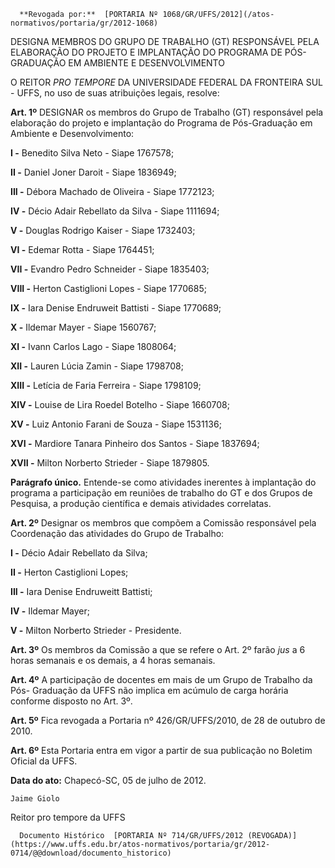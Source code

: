       **Revogada por:**  [PORTARIA Nº 1068/GR/UFFS/2012](/atos-normativos/portaria/gr/2012-1068) 

   DESIGNA MEMBROS DO GRUPO DE TRABALHO (GT) RESPONSÁVEL PELA ELABORAÇÃO DO PROJETO E IMPLANTAÇÃO DO PROGRAMA DE PÓS-GRADUAÇÃO EM AMBIENTE E DESENVOLVIMENTO  

O REITOR *PRO TEMPORE* DA UNIVERSIDADE FEDERAL DA FRONTEIRA SUL - UFFS, no uso de suas atribuições legais, resolve:

 **Art. 1º** DESIGNAR os membros do Grupo de Trabalho (GT) responsável pela elaboração do projeto e implantação do Programa de Pós-Graduação em Ambiente e Desenvolvimento:

 **I -** Benedito Silva Neto - Siape 1767578;

 **II -** Daniel Joner Daroit - Siape 1836949;

 **III -** Débora Machado de Oliveira - Siape 1772123;

 **IV -** Décio Adair Rebellato da Silva - Siape 1111694;

 **V -** Douglas Rodrigo Kaiser - Siape 1732403;

 **VI -** Edemar Rotta - Siape 1764451;

 **VII -** Evandro Pedro Schneider - Siape 1835403;

 **VIII -** Herton Castiglioni Lopes - Siape 1770685;

 **IX -** Iara Denise Endruweit Battisti - Siape 1770689;

 **X -** Ildemar Mayer - Siape 1560767;

 **XI -** Ivann Carlos Lago - Siape 1808064;

 **XII -** Lauren Lúcia Zamin - Siape 1798708;

 **XIII -** Letícia de Faria Ferreira - Siape 1798109;

 **XIV -** Louise de Lira Roedel Botelho - Siape 1660708;

 **XV -** Luiz Antonio Farani de Souza - Siape 1531136;

 **XVI -** Mardiore Tanara Pinheiro dos Santos - Siape 1837694;

 **XVII -** Milton Norberto Strieder - Siape 1879805.

 **Parágrafo único.** Entende-se como atividades inerentes à implantação do programa a participação em reuniões de trabalho do GT e dos Grupos de Pesquisa, a produção científica e demais atividades correlatas.

 **Art. 2º** Designar os membros que compõem a Comissão responsável pela Coordenação das atividades do Grupo de Trabalho:

 **I -** Décio Adair Rebellato da Silva;

 **II -** Herton Castiglioni Lopes;

 **III -** Iara Denise Endruweitt Battisti;

 **IV -** Ildemar Mayer;

 **V -** Milton Norberto Strieder - Presidente.

 **Art. 3º** Os membros da Comissão a que se refere o Art. 2º farão *jus* a 6 horas semanais e os demais, a 4 horas semanais.

 **Art. 4º** A participação de docentes em mais de um Grupo de Trabalho da Pós- Graduação da UFFS não implica em acúmulo de carga horária conforme disposto no Art. 3º.

 **Art. 5º** Fica revogada a Portaria nº 426/GR/UFFS/2010, de 28 de outubro de 2010.

 **Art. 6º** Esta Portaria entra em vigor a partir de sua publicação no Boletim Oficial da UFFS.

  

   **Data do ato:** Chapecó-SC, 05 de julho de 2012.   
 

    Jaime Giolo   
 Reitor pro tempore da UFFS 

      Documento Histórico  [PORTARIA Nº 714/GR/UFFS/2012 (REVOGADA)](https://www.uffs.edu.br/atos-normativos/portaria/gr/2012-0714/@@download/documento_historico)     
      